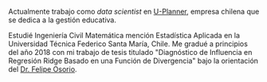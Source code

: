 <!--
.. title: Sobre mi
.. slug: sobre-mi
.. date: 2018-05-13 17:46:35 UTC-04:00
.. tags: cv
.. category:
.. link:
.. description:
.. type: text
-->

Actualmente trabajo como *data scientist* en [U-Planner](https://www.u-planner.com/), empresa chilena que se dedica a la gestión educativa. 

Estudié Ingeniería Civil Matemática mención Estadística Aplicada en la Universidad Técnica Federico Santa María, Chile. Me gradué a principios del año 2018 con mi trabajo de tesis titulado "Diagnóstico de Influencia en Regresión Ridge Basado en una Función de Divergencia" bajo la orientación del [Dr. Felipe Osorio](http://fosorios.mat.utfsm.cl/).
